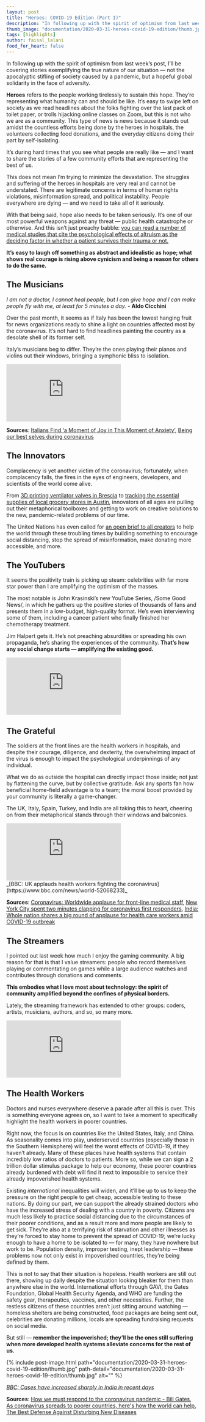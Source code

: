 ```yaml
---
layout: post
title: "Heroes: COVID-19 Edition (Part I)"
description: "In following up with the spirit of optimism from last week’s post, I’ll be covering stories exemplifying the true nature of our situation — not the apocalyptic stifling of society caused by a pandemic, but a hopeful global solidarity in the face of adversity."
thumb_image: "documentation/2020-03-31-heroes-covid-19-edition/thumb.jpg"
tags: [highlights]
author: faisal_lalani
food_for_heart: false
---
```


In following up with the spirit of optimism from last week’s post, I’ll be covering stories exemplifying the true nature of our situation — not the apocalyptic stifling of society caused by a pandemic, but a hopeful global solidarity in the face of adversity.

__Heroes__ refers to the people working tirelessly to sustain this hope. They’re representing what humanity can and should be like. It’s easy to swipe left on society as we read headlines about the folks fighting over the last pack of toilet paper, or trolls hijacking online classes on Zoom, but this is not who we are as a community. This type of news is news because it stands out amidst the countless efforts being done by the heroes in hospitals, the volunteers collecting food donations, and the everyday citizens doing their part by self-isolating.

It’s during hard times that you see what people are really like — and I want to share the stories of a few community efforts that are representing the best of us.

This does not mean I’m trying to minimize the devastation. The struggles and suffering of the heroes in hospitals are very real and cannot be understated. There are legitimate concerns in terms of human rights violations, misinformation spread, and political instability. People everywhere are dying — and we need to take all of it seriously.

With that being said, hope also needs to be taken seriously. It’s one of our most powerful weapons against any threat — public health catastrophe or otherwise. And this isn’t just preachy babble: [you can read a number of medical studies that cite the psychological effects of altruism as the deciding factor in whether a patient survives their trauma or not.](https://www.google.com/search?client=safari&rls=en&q=medical+studies+altruism+hope&ie=UTF-8&oe=UTF-8)

__It’s easy to laugh off something as abstract and idealistic as hope; what shows real courage is rising above cynicism and being a reason for others to do the same.__

## The Musicians

_I am not a doctor, I cannot heal people, but I can give hope and I can make people fly with me, at least for 5 minutes a day._ - __Aldo Cicchini__

Over the past month, it seems as if Italy has been the lowest hanging fruit for news organizations ready to shine a light on countries affected most by the coronavirus. It’s not hard to find headlines painting the country as a desolate shell of its former self. 

Italy’s musicians beg to differ. They’re the ones playing their pianos and violins out their windows, bringing a symphonic bliss to isolation. 

<div class="iframe-container">
    <iframe src="https://www.youtube.com/embed/x_rLw6SCSmE" frameborder="0" allow="accelerometer; autoplay; encrypted-media; gyroscope; picture-in-picture" allowfullscreen></iframe>
</div>

__Sources__: [Italians Find ‘a Moment of Joy in This Moment of Anxiety’](https://www.nytimes.com/2020/03/14/world/europe/italians-find-a-moment-of-joy-in-this-moment-of-anxiety.html), [Being our best selves during coronavirus](https://www.youtube.com/watch?v=xdw7WEMe9AI&t=157s)

## The Innovators
Complacency is yet another victim of the coronavirus; fortunately, when complacency falls, the fires in the eyes of engineers, developers, and scientists of the world come alive.

From [3D printing ventilator valves in Brescia](https://www.medicaldevice-network.com/news/3d-printed-valves-covid-19-italy/) to [tracking the essential supplies of local grocery stores in Austin](https://cbsaustin.com/news/local/two-ut-students-launch-website-that-tracks-store-inventories), innovators of all ages are pulling out their metaphorical toolboxes and getting to work on creative solutions to the new, pandemic-related problems of our time.

The United Nations has even called for [an open brief to all creators](https://www.talenthouse.com/i/united-nations-global-call-out-to-creatives-help-stop-the-spread-of-covid-19) to help the world through these troubling times by building something to encourage social distancing, stop the spread of misinformation, make donating more accessible, and more.

## The YouTubers

It seems the positivity train is picking up steam: celebrities with far more star power than I are amplifying the optimism of the masses. 

The most notable is John Krasinski’s new YouTube Series, /Some Good News/, in which he gathers up the positive stories of thousands of fans and presents them in a low-budget, high-quality format. He’s even interviewing some of them, including a cancer patient who finally finished her chemotherapy treatment.

Jim Halpert gets it. He’s not preaching absurdities or spreading his own propaganda, he’s sharing the experiences of the community. __That’s how any social change starts — amplifying the existing good.__

<div class="iframe-container">
    <iframe src="https://www.youtube.com/embed/F5pgG1M_h_U" frameborder="0" allow="accelerometer; autoplay; encrypted-media; gyroscope; picture-in-picture" allowfullscreen></iframe>
</div>

## The Grateful

The soldiers at the front lines are the health workers in hospitals, and despite their courage, diligence, and dexterity, the overwhelming impact of the virus is enough to impact the psychological underpinnings of any individual. 

What we do as outside the hospital can directly impact those inside; not just by flattening the curve, but by collective gratitude. Ask any sports fan how beneficial home-field advantage is to a team; the moral boost provided by your community is literally a game-changer.

The UK, Italy, Spain, Turkey, and India are all taking this to heart, cheering on from their metaphorical stands through their windows and balconies.

<div class="iframe-container">
    <iframe frameborder="0" src="https://www.bbc.com/news/av/embed/p087v15t/52068233"></iframe>
</div>
_[BBC: UK applauds health workers fighting the coronavirus](https://www.bbc.com/news/world-52068233)_

__Sources__: [Coronavirus: Worldwide applause for front-line medical staff](https://www.aljazeera.com/programmes/newsfeed/2020/03/coronavirus-worldwide-applause-frontline-medical-staff-200330111116862.html), [New York City spent two minutes clapping for coronavirus first responders](https://www.cnn.com/2020/03/27/us/new-york-claps-for-first-responders-trnd/index.html), [India: Whole nation shares a big round of applause for health care workers amid COVID-19 outbreak](https://www.youtube.com/watch?v=hHpQo_7c7ow)

## The Streamers

I pointed out last week how much I enjoy the gaming community. A big reason for that is that I value streamers: people who record themselves playing or commentating on games while a large audience watches and contributes through donations and comments. 

__This embodies what I love most about technology: the spirit of community amplified beyond the confines of physical borders.__

Lately, the streaming framework has extended to other groups: coders, artists, musicians, authors, and so, so many more.

<div class="iframe-container">
    <iframe src="https://www.youtube.com/embed/3vedfD0UTlM" frameborder="0" allow="accelerometer; autoplay; encrypted-media; gyroscope; picture-in-picture" allowfullscreen></iframe>
</div>

## The Health Workers

Doctors and nurses everywhere deserve a parade after all this is over. This is something everyone agrees on, so I want to take a moment to specifically highlight the health workers in poorer countries.

Right now, the focus is on countries like the United States, Italy, and China. As seasonality comes into play, underserved countries (especially those in the Southern Hemisphere) will feel the worst effects of COVID-19, if they haven’t already. Many of these places have health systems that contain incredibly low ratios of doctors to patients. More so, while we can sign a 2 trillion dollar stimulus package to help our economy, these poorer countries already burdened with debt will find it next to impossible to service their already impoverished health systems. 

Existing _international_ inequalities will widen, and it’ll be up to us to keep the pressure on the right people to get cheap, accessible testing to these nations. By doing our part, we can support the already strained doctors who have the increased stress of dealing with a country in poverty. Citizens are much less likely to practice social distancing due to the circumstances of their poorer conditions, and as a result more and more people are likely to get sick. They’re also at a terrifying risk of starvation and other illnesses as they’re forced to stay home to prevent the spread of COVID-19; we’re lucky enough to have a home to be isolated to — for many, they have nowhere but work to be. Population density, improper testing, inept leadership — these problems now not only exist in impoverished countries, they’re being defined by them.

This is not to say that their situation is hopeless. Health workers are still out there, showing up daily despite the situation looking bleaker for them than anywhere else in the world. International efforts through GAVI, the Gates Foundation, Global Health Security Agenda, and WHO are funding the safety gear, therapeutics, vaccines, and other necessities. Further, the restless citizens of these countries aren’t just sitting around watching — homeless shelters are being constructed, food packages are being sent out, celebrities are donating millions, locals are spreading fundraising requests on social media.

But still — __remember the impoverished; they’ll be the ones still suffering when more developed health systems alleviate concerns for the rest of us.__

{% include post-image.html path="documentation/2020-03-31-heroes-covid-19-edition/thumb.jpg" path-detail="documentation/2020-03-31-heroes-covid-19-edition/thumb.jpg" alt="" %}

_[BBC: Cases have increased sharply in India in recent days](https://www.bbc.com/news/world-asia-india-52039185)_

__Sources__: [How we must respond to the coronavirus pandemic - Bill Gates](https://www.youtube.com/watch?v=Xe8fIjxicoo), [As coronavirus spreads to poorer countries, here's how the world can help](https://www.weforum.org/agenda/2020/03/coronavirus-developing-countries-inequality-debt-oxfam/), [The Best Defense Against Disturbing New Diseases](https://www.theatlantic.com/ideas/archive/2020/02/poor-countries-are-front-line-against-coronavirus/606283/)
